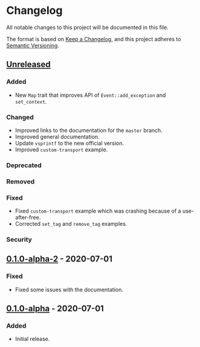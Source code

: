 # Changelog

All notable changes to this project will be documented in this file.

The format is based on [Keep a Changelog](https://keepachangelog.com/en/1.0.0/),
and this project adheres to
[Semantic Versioning](https://semver.org/spec/v2.0.0.html).

## [Unreleased]

### Added

- New `Map` trait that improves API of `Event::add_exception` and `set_context`.

### Changed

- Improved links to the documentation for the `master` branch.
- Improved general documentation.
- Update `vsprintf` to the new official version.
- Improved `custom-transport` example.

### Deprecated

### Removed

### Fixed

- Fixed `custom-transport` example which was crashing because of a
  use-after-free.
- Corrected `set_tag` and `remove_tag` examples.

### Security

## [0.1.0-alpha-2] - 2020-07-01

### Fixed

- Fixed some issues with the documentation.

## [0.1.0-alpha] - 2020-07-01

### Added

- Initial release.

[unreleased]:
  https://github.com/daxpedda/sentry-contrib-native/compare/v0.1.0-alpha-2...HEAD
[0.1.0-alpha-2]:
  https://github.com/daxpedda/sentry-contrib-native/releases/tag/v0.1.0-alpha-2
[0.1.0-alpha]:
  https://github.com/daxpedda/sentry-contrib-native/releases/tag/v0.1.0-alpha
